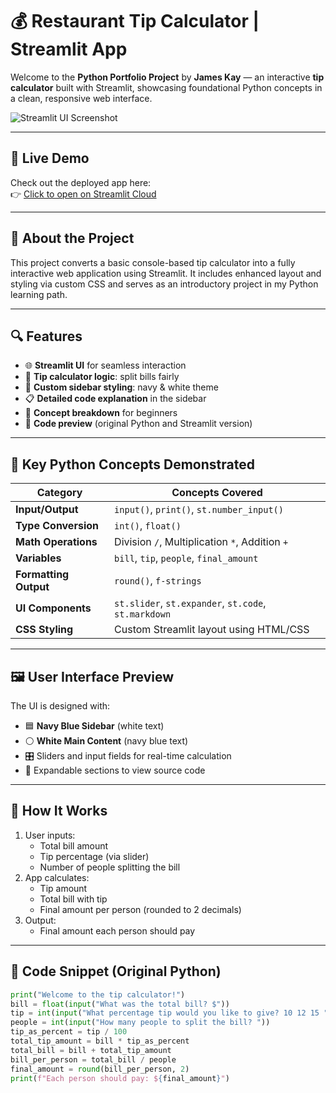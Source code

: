 # 💰 Restaurant Tip Calculator | Streamlit App

Welcome to the **Python Portfolio Project** by **James Kay** — an interactive **tip calculator** built with Streamlit, showcasing foundational Python concepts in a clean, responsive web interface.

![Streamlit UI Screenshot](https://your-screenshot-url.com) <!-- Optional: Replace or delete this line if no screenshot -->

---

## 🚀 Live Demo
Check out the deployed app here:  
👉 [Click to open on Streamlit Cloud](https://jk-tip-calculator.streamlit.app/)

---

## 📌 About the Project

This project converts a basic console-based tip calculator into a fully interactive web application using Streamlit. It includes enhanced layout and styling via custom CSS and serves as an introductory project in my Python learning path.

---

## 🔍 Features

- 🌐 **Streamlit UI** for seamless interaction
- 🧮 **Tip calculator logic**: split bills fairly
- 🎨 **Custom sidebar styling**: navy & white theme
- 📋 **Detailed code explanation** in the sidebar
- 🧠 **Concept breakdown** for beginners
- 💾 **Code preview** (original Python and Streamlit version)

---

## 🧠 Key Python Concepts Demonstrated

| Category                | Concepts Covered                                       |
|------------------------|--------------------------------------------------------|
| **Input/Output**       | `input()`, `print()`, `st.number_input()`             |
| **Type Conversion**    | `int()`, `float()`                                     |
| **Math Operations**    | Division `/`, Multiplication `*`, Addition `+`         |
| **Variables**          | `bill`, `tip`, `people`, `final_amount`                |
| **Formatting Output**  | `round()`, `f-strings`                                 |
| **UI Components**      | `st.slider`, `st.expander`, `st.code`, `st.markdown`   |
| **CSS Styling**        | Custom Streamlit layout using HTML/CSS                 |

---

## 🖼️ User Interface Preview

The UI is designed with:
- 🟦 **Navy Blue Sidebar** (white text)
- ⚪ **White Main Content** (navy blue text)
- 🎛️ Sliders and input fields for real-time calculation
- 💬 Expandable sections to view source code

---

## 🧪 How It Works

1. User inputs:
   - Total bill amount
   - Tip percentage (via slider)
   - Number of people splitting the bill
2. App calculates:
   - Tip amount
   - Total bill with tip
   - Final amount per person (rounded to 2 decimals)
3. Output:
   - Final amount each person should pay

---

## 🧾 Code Snippet (Original Python)

```python
print("Welcome to the tip calculator!")
bill = float(input("What was the total bill? $"))
tip = int(input("What percentage tip would you like to give? 10 12 15 "))
people = int(input("How many people to split the bill? "))
tip_as_percent = tip / 100
total_tip_amount = bill * tip_as_percent
total_bill = bill + total_tip_amount
bill_per_person = total_bill / people
final_amount = round(bill_per_person, 2)
print(f"Each person should pay: ${final_amount}")
